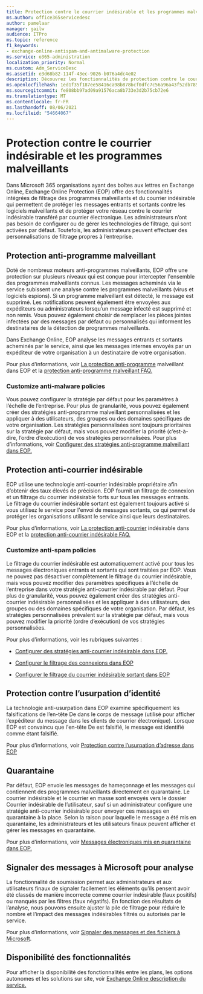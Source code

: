 ```yaml
---
title: Protection contre le courrier indésirable et les programmes malveillants
ms.author: office365servicedesc
author: pamelaar
manager: gailw
audience: ITPro
ms.topic: reference
f1_keywords:
- exchange-online-antispam-and-antimalware-protection
ms.service: o365-administration
localization_priority: Normal
ms.custom: Adm_ServiceDesc
ms.assetid: e3d68b82-114f-43ec-9026-b076a4dc4e02
description: Découvrez les fonctionnalités de protection contre le courrier indésirable et les programmes malveillants disponibles dans les organisations Microsoft 365 des boîtes aux lettres Exchange Online de courrier indésirable.
ms.openlocfilehash: 1ed1f35f187ee58416ca98b878bcf0dfc7c56a96a43f52db7858546972f89300
ms.sourcegitcommit: fe808bb97ad09a91576aca8b733e3d2b75cb72e6
ms.translationtype: MT
ms.contentlocale: fr-FR
ms.lasthandoff: 08/06/2021
ms.locfileid: "54664067"
---
```

# <a name="anti-spam-and-anti-malware-protection"></a>Protection contre le courrier indésirable et les programmes malveillants

Dans Microsoft 365 organisations ayant des boîtes aux lettres en Exchange Online, Exchange Online Protection (EOP) offre des fonctionnalités intégrées de filtrage des programmes malveillants et du courrier indésirable qui permettent de protéger les messages entrants et sortants contre les logiciels malveillants et de protéger votre réseau contre le courrier indésirable transféré par courrier électronique. Les administrateurs n’ont pas besoin de configurer ou de gérer les technologies de filtrage, qui sont activées par défaut. Toutefois, les administrateurs peuvent effectuer des personnalisations de filtrage propres à l’entreprise.

## <a name="anti-malware-protection"></a>Protection anti-programme malveillant

Doté de nombreux moteurs anti-programmes malveillants, EOP offre une protection sur plusieurs niveaux qui est conçue pour intercepter l'ensemble des programmes malveillants connus. Les messages acheminés via le service subissent une analyse contre les programmes malveillants (virus et logiciels espions). Si un programme malveillant est détecté, le message est supprimé. Les notifications peuvent également être envoyées aux expéditeurs ou administrateurs lorsqu’un message infecté est supprimé et non remis. Vous pouvez également choisir de remplacer les pièces jointes infectées par des messages par défaut ou personnalisés qui informent les destinataires de la détection de programmes malveillants.

Dans Exchange Online, EOP analyse les messages entrants et sortants acheminés par le service, ainsi que les messages internes envoyés par un expéditeur de votre organisation à un destinataire de votre organisation.

Pour plus d’informations, voir [La protection anti-programme](/microsoft-365/security/office-365-security/anti-malware-protection) malveillant dans EOP et la [protection anti-programme malveillant FAQ.](/microsoft-365/security/office-365-security/anti-malware-protection-faq-eop)

### <a name="customize-anti-malware-policies"></a>Customize anti-malware policies

Vous pouvez configurer la stratégie par défaut pour les paramètres à l’échelle de l’entreprise. Pour plus de granularité, vous pouvez également créer des stratégies anti-programme malveillant personnalisées et les appliquer à des utilisateurs, des groupes ou des domaines spécifiques de votre organisation. Les stratégies personnalisées sont toujours prioritaires sur la stratégie par défaut, mais vous pouvez modifier la priorité (c’est-à-dire, l’ordre d’exécution) de vos stratégies personnalisées. Pour plus d’informations, voir [Configurer des stratégies anti-programme malveillant dans EOP.](/microsoft-365/security/office-365-security/configure-anti-malware-policies)

## <a name="anti-spam-protection"></a>Protection anti-courrier indésirable

EOP utilise une technologie anti-courrier indésirable propriétaire afin d’obtenir des taux élevés de précision. EOP fournit un filtrage de connexion et un filtrage du courrier indésirable forts sur tous les messages entrants. Le filtrage du courrier indésirable sortant est également toujours activé si vous utilisez le service pour l'envoi de messages sortants, ce qui permet de protéger les organisations utilisant le service ainsi que leurs destinataires.

Pour plus d’informations, voir [La protection anti-courrier](/microsoft-365/security/office-365-security/anti-spam-protection) indésirable dans EOP et la [protection anti-courrier indésirable FAQ.](/microsoft-365/security/office-365-security/anti-spam-protection-faq)

### <a name="customize-anti-spam-policies"></a>Customize anti-spam policies

Le filtrage du courrier indésirable est automatiquement activé pour tous les messages électroniques entrants et sortants qui sont traitées par EOP. Vous ne pouvez pas désactiver complètement le filtrage du courrier indésirable, mais vous pouvez modifier des paramètres spécifiques à l’échelle de l’entreprise dans votre stratégie anti-courrier indésirable par défaut. Pour plus de granularité, vous pouvez également créer des stratégies anti-courrier indésirable personnalisées et les appliquer à des utilisateurs, des groupes ou des domaines spécifiques de votre organisation. Par défaut, les stratégies personnalisées prévalent sur la stratégie par défaut, mais vous pouvez modifier la priorité (ordre d’exécution) de vos stratégies personnalisées.

Pour plus d’informations, voir les rubriques suivantes :

- [Configurer des stratégies anti-courrier indésirable dans EOP.](/microsoft-365/security/office-365-security/configure-your-spam-filter-policies)

- [Configurer le filtrage des connexions dans EOP](/microsoft-365/security/office-365-security/configure-the-connection-filter-policy)

- [Configurer le filtrage du courrier indésirable sortant dans EOP](/microsoft-365/security/office-365-security/configure-the-outbound-spam-policy)

## <a name="anti-spoofing-protection"></a>Protection contre l’usurpation d’identité

La technologie anti-usurpation dans EOP examine spécifiquement les falsifications de l’en-tête De dans le corps de message (utilisé pour afficher l’expéditeur du message dans les clients de courrier électronique). Lorsque EOP est convaincu que l'en-tête De est falsifié, le message est identifié comme étant falsifié.

Pour plus d’informations, voir [Protection contre l’usurpation d’adresse dans EOP](/microsoft-365/security/office-365-security/anti-spoofing-protection)

## <a name="quarantine"></a>Quarantaine

Par défaut, EOP envoie les messages de hameçonnage et les messages qui contiennent des programmes malveillants directement en quarantaine. Le courrier indésirable et le courrier en masse sont envoyés vers le dossier Courrier indésirable de l’utilisateur, sauf si un administrateur configure une stratégie anti-courrier indésirable pour envoyer ces messages en quarantaine à la place. Selon la raison pour laquelle le message a été mis en quarantaine, les administrateurs et les utilisateurs finaux peuvent afficher et gérer les messages en quarantaine.

Pour plus d’informations, voir [Messages électroniques mis en quarantaine dans EOP.](/microsoft-365/security/office-365-security/quarantine-email-messages)

## <a name="report-messages-to-microsoft-for-analysis"></a>Signaler des messages à Microsoft pour analyse

La fonctionnalité de soumission permet aux administrateurs et aux utilisateurs finaux de signaler facilement les éléments qu’ils pensent avoir été classés de manière incorrecte comme courrier indésirable (faux positifs) ou manqués par les filtres (faux négatifs). En fonction des résultats de l’analyse, nous pouvons ensuite ajuster la pile de filtrage pour réduire le nombre et l’impact des messages indésirables filtrés ou autorisés par le service.

Pour plus d’informations, voir [Signaler des messages et des fichiers à Microsoft](/microsoft-365/security/office-365-security/report-junk-email-messages-to-microsoft).

## <a name="feature-availability"></a>Disponibilité des fonctionnalités

Pour afficher la disponibilité des fonctionnalités entre les plans, les options autonomes et les solutions sur site, voir [Exchange Online description du service.](exchange-online-service-description.md)